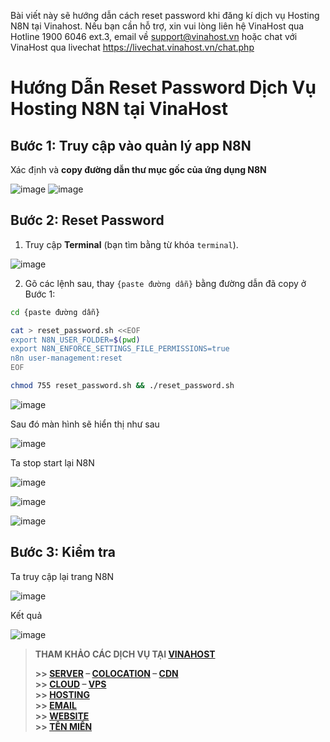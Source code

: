 Bài viết này sẽ hướng dẫn cách reset password khi đăng kí dịch vụ Hosting N8N tại Vinahost. Nếu bạn cần hỗ trợ, xin vui lòng liên hệ VinaHost qua Hotline 1900 6046 ext.3, email về support@vinahost.vn hoặc chat với VinaHost qua livechat https://livechat.vinahost.vn/chat.php  
# Hướng Dẫn Reset Password Dịch Vụ Hosting N8N tại VinaHost

## Bước 1: Truy cập vào quản lý app N8N

Xác định và **copy đường dẫn thư mục gốc của ứng dụng N8N**

![image](https://github.com/user-attachments/assets/5ea97112-e649-4f6b-9374-a565e7b98e2d)
![image](https://github.com/user-attachments/assets/61e3cf7f-fc0b-42fe-8e09-fbc2959ce33c)


## Bước 2: Reset Password

1. Truy cập **Terminal** (bạn tìm bằng từ khóa `terminal`).

![image](https://github.com/user-attachments/assets/480d4042-da38-4533-a171-b9dc421583e4)

2. Gõ các lệnh sau, thay `{paste đường dẫn}` bằng đường dẫn đã copy ở Bước 1:

```bash
cd {paste đường dẫn}

cat > reset_password.sh <<EOF
export N8N_USER_FOLDER=$(pwd)
export N8N_ENFORCE_SETTINGS_FILE_PERMISSIONS=true
n8n user-management:reset
EOF

chmod 755 reset_password.sh && ./reset_password.sh
```

![image](https://github.com/user-attachments/assets/86d24729-ca28-426a-8911-e4225951455e)

Sau đó màn hình sẽ hiển thị như sau 

![image](https://github.com/user-attachments/assets/b5c50a82-d897-4a11-8ebb-3b4fa5f01e7c)

Ta stop start lại N8N

![image](https://github.com/user-attachments/assets/1f4f1219-0341-48fc-8161-3623042fe22c)

![image](https://github.com/user-attachments/assets/6c2675f5-e9f7-4ca1-ac46-c39c7add581a)

![image](https://github.com/user-attachments/assets/f0890cd8-d03d-4f1e-a18c-0be5f2e3a49e)

## Bước 3: Kiểm tra 
Ta truy cập lại trang N8N

![image](https://github.com/user-attachments/assets/16386a96-37b8-47cb-8aa3-f35f87288ef7)

Kết quả

![image](https://github.com/user-attachments/assets/4e0272e0-3deb-4d81-ac62-4b4a9cc2311b)


> **THAM KHẢO CÁC DỊCH VỤ TẠI [VINAHOST](https://vinahost.vn/)**
>
> **\>> [SERVER](https://vinahost.vn/thue-may-chu-rieng/) – [COLOCATION](https://vinahost.vn/colocation.html) – [CDN](https://vinahost.vn/dich-vu-cdn-chuyen-nghiep)**<br>
> **\>> [CLOUD](https://vinahost.vn/cloud-server-gia-re/) – [VPS](https://vinahost.vn/vps-ssd-chuyen-nghiep/)**<br>
> **\>> [HOSTING](https://vinahost.vn/wordpress-hosting)**<br>
> **\>> [EMAIL](https://vinahost.vn/email-hosting)**<br>
> **\>> [WEBSITE](http://vinawebsite.vn/)**<br>
> **\>> [TÊN MIỀN](https://vinahost.vn/ten-mien-gia-re/)**<br>









